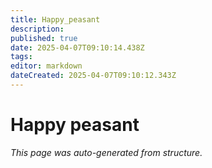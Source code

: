 ```yaml
---
title: Happy_peasant
description: 
published: true
date: 2025-04-07T09:10:14.438Z
tags: 
editor: markdown
dateCreated: 2025-04-07T09:10:12.343Z
---
```


# Happy peasant

*This page was auto-generated from structure.*